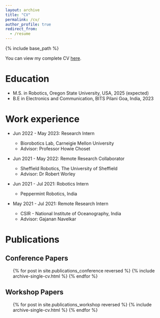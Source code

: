 ```yaml
---
layout: archive
title: "CV"
permalink: /cv/
author_profile: true
redirect_from:
  - /resume
---
```


{% include base_path %}

You can view my complete CV [here](https://drive.google.com/file/d/1AqzNfTDYa_7IPigrYaiSDW5cHXKaIIks/view?usp=sharing).

<h1>Education</h1>

* M.S. in Robotics, Oregon State University, USA, 2025 (expected)
* B.E in Electronics and Communication, BITS Pilani Goa, India, 2023

<h1>Work experience</h1>

* Jun 2022 - May 2023: Research Intern
  * Biorobotics Lab, Carneigie Mellon University
  * Advisor: Professor Howie Choset

* Jun 2021 - May 2022: Remote Research Collaborator
  * Sheffield Robotics, The University of Sheffield
  * Advisor: Dr Robert Worley

* Jun 2021 - Jul 2021: Robotics Intern
  * Peppermint Robotics, India

* May 2021 - Jul 2021: Remote Research Intern
  * CSIR - National Institute of Oceanography, India
  * Advisor: Gajanan Navelkar

<h1>Publications</h1>

<h2>Conference Papers</h2>
  <ul>
  {% for post in site.publications_conference reversed %}
    {% include archive-single-cv.html %}
  {% endfor %}
  </ul>

<h2>Workshop Papers</h2>
  <ul>
  {% for post in site.publications_workshop reversed %}
    {% include archive-single-cv.html %}
  {% endfor %}
  </ul>
